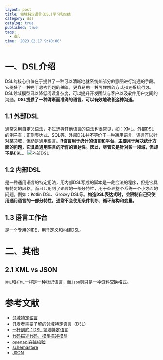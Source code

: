 ```yaml
---
layout: post
title: 领域特定语言(DSL)学习和总结
category: dsl
catalog: true
published: true
tags:
  - dsl
time: '2023.02.17 9:40:00'
---
```

# 一、DSL介绍
DSL的核心价值在于提供了一种可以清晰地就系统某部分的意图进行沟通的手段。它提供了一种用于思考问题的抽象，更容易用一种可理解的方式指定系统行为。DSL领域模型可以降低阅读复杂度，可以提升开发团队与客户以及软件用户之间的沟通。**DSL提供了一种清晰而准确的语言，可以有效地改善这种沟通。**

## 1.1 外部DSL
通常采用自定义语法，不过选择其他语言的语法也很常见，如：XML。外部DSL的例子有：正则表达式、SQL等。外部DSL并不等价于一种通用语言，语言可以针对某领域，但仍是通用语言。**R语言用于统计的语言和平台，主要用于解决统计方面的问题，它具备通用语言的所有的表达性。因此，尽管它是针对某一领域，但却不是DSL。**
![外部DSL]({{site.baseurl}}/https://ata2-img.oss-cn-zhangjiakou.aliyuncs.com/neweditor/30a5b928-3889-4f32-9094-5c85e8025137.png)

## 1.2 内部DSL
是一种通用语言的特定用法，用内部DSL写成的脚本是一段合法的程序，但是它具有特定的风格，而且只用到了语言的一部分特性，用于处理整个系统一个小方面的问题，例如：Kotlin DSL、Groovy DSL等。**构造DSL表达式时，会限制自己只使用通用语言的一部分特性，通常不会使用条件判断、循环结构和变量。**

## 1.3 语言工作台
是一个专用的IDE，用于定义和构建DSL。

# 二、其他
## 2.1 XML vs JSON
`XML`和`HTML`一样是一种标记语言，而`Json`则只是一种资料交换格式。

# 参考文献
- [领域特定语言](https://book.douban.com/subject/21964984/)
- [开发者需要了解的领域特定语言（DSL）](https://juejin.cn/post/6844904082428149773)
- [一杆到底：DSL 领域特定语言](https://developer.aliyun.com/article/885778)
- [代码描述代码，模型描述模型](https://www.phodal.com/blog/modeling-for-code/)
- [openapi在线校验](https://editor.swagger.io/)
- [schemastore](https://www.schemastore.org/json/)
- [JSON](https://zh.wikipedia.org/zh-tw/JSON)